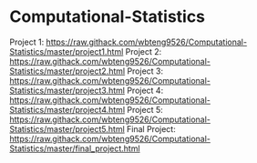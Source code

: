 # Computational-Statistics

Project 1: https://raw.githack.com/wbteng9526/Computational-Statistics/master/project1.html
Project 2: https://raw.githack.com/wbteng9526/Computational-Statistics/master/project2.html
Project 3: https://raw.githack.com/wbteng9526/Computational-Statistics/master/project3.html
Project 4: https://raw.githack.com/wbteng9526/Computational-Statistics/master/project4.html
Project 5: https://raw.githack.com/wbteng9526/Computational-Statistics/master/project5.html
Final Project: https://raw.githack.com/wbteng9526/Computational-Statistics/master/final_project.html
